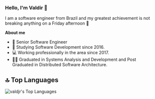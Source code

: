 
### Hello, I'm Valdir 👋
I am a software engineer from Brazil and my greatest achievement is not breaking anything on a Friday afternoon 🚨

**About me**

- 💼 Senior Software Engineer
- 📓 Studying Software Development since 2016.
- 💻 Working professionally in the area since 2017.
- 👨‍🎓 Graduated in Systems Analysis and Development and Post Graduated in Distributed Software Architecture.

## 🔝 Top Languages
![valdjr's Top Languages](https://github-readme-stats.vercel.app/api/top-langs/?username=valdjr&theme=dark&langs_count=100&layout=compact&hide_border=true&card_width=500&hide_title=true)

